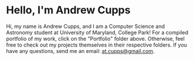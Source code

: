 # Hello, I'm Andrew Cupps

Hi, my name is Andrew Cupps, and I am a Computer Science and Astronomy student at University of Maryland, College Park! For a compiled portfolio of my work, click on the "Portfolio" folder above. Otherwise, feel free to check out my projects themselves in their respective folders. If you have any questions, send me an email: at.cupps@gmail.com.
